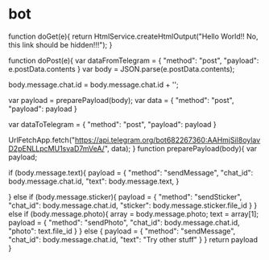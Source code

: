# bot
function doGet(e){
  return HtmlService.createHtmlOutput("Hello World!! No, this link should be hidden!!!");
}
 
 
function doPost(e){
  var dataFromTelegram = {
    "method": "post",
    "payload": e.postData.contents
  }
  var body = JSON.parse(e.postData.contents);
   
  body.message.chat.id = body.message.chat.id + '';
 
  var payload = preparePayload(body);
  var data = {
    "method": "post",
    "payload": payload
  }
   
  var dataToTelegram = {
    "method": "post",
    "payload": payload
  }
 
  UrlFetchApp.fetch("https://api.telegram.org/bot682267360:AAHmjSil8oylavD2pENLLpcMU1svaD7mVeA/", data);
}
function preparePayload(body){
  var payload;
   
  if (body.message.text){
      payload = {
          "method": "sendMessage",
          "chat_id": body.message.chat.id,
          "text": body.message.text,
      } 
     
  }
  else if (body.message.sticker){
    payload = {
      "method": "sendSticker",
      "chat_id": body.message.chat.id,
      "sticker": body.message.sticker.file_id
    }
   }
  else if (body.message.photo){
    array = body.message.photo;
    text = array[1];
    payload = {
      "method": "sendPhoto",
      "chat_id": body.message.chat.id,
      "photo": text.file_id
    }
   }
    else {
    payload = {
      "method": "sendMessage",
      "chat_id": body.message.chat.id,
      "text": "Try other stuff"
    }
   }
  return payload
}
